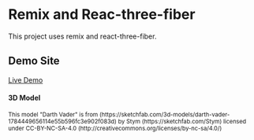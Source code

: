 # Remix and Reac-three-fiber

This project uses remix and react-three-fiber.

## Demo Site

[Live Demo](https://vader-remix-r3f.vercel.app/)
#### 3D Model 
<small>
This model "Darth Vader" is from (https://sketchfab.com/3d-models/darth-vader-1784449656114e55b596fc3e902f083d) by Stym (https://sketchfab.com/Stym) licensed under CC-BY-NC-SA-4.0 (http://creativecommons.org/licenses/by-nc-sa/4.0/)
</small>
